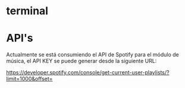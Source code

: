 # terminal
# API's

Actualmente se está consumiendo el API de Spotify para el módulo de música, el API KEY se puede generar desde la siguiente URL:

https://developer.spotify.com/console/get-current-user-playlists/?limit=1000&offset=
